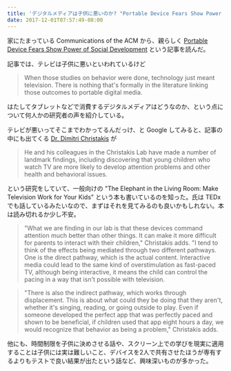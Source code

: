 ```yaml
---
title: 'デジタルメディアは子供に悪いのか? "Portable Device Fears Show Power of Social Development" を読んだ'
date: 2017-12-01T07:57:49-08:00
---
```


家にたまっている Communications of the ACM から、親らしく [Portable Device Fears Show Power of Social Development][CACM] という記事を読んだ。

記事では、テレビは子供に悪いといわれているけど

> When those studies on behavior were done, technology just meant television. There is nothing that's formally in the literature linking those outcomes to portable digital media.

はたしてタブレットなどで消費するデジタルメディアはどうなのか、という点について何人かの研究者の声を紹介している。

テレビが悪いってそこまでわかってるんだっけ、と Google してみると、記事の中にも出てくる [Dr. Dimitri Christakis][CHIRSTAKIS] が

> He and his colleagues in the Christakis Lab have made a number of landmark findings, including discovering that young children who watch TV are more likely to develop attention problems and other health and behavioral issues. 

という研究をしていて、一般向けの "The Elephant in the Living Room: Make Television Work for Your Kids" という本も書いているのを知った。氏は TEDx でも話しているみたいなので、まずはそれを見てみるのも良いかもしれない。本は読み切れるか少し不安。

> "What we are finding in our lab is that these devices command attention much better than other things. It can make it more difficult for parents to interact with their children," Christakis adds. "I tend to think of the effects being mediated through two different pathways. One is the direct pathway, which is the actual content. Interactive media could lead to the same kind of overstimulation as fast-paced TV, although being interactive, it means the child can control the pacing in a way that isn't possible with television.

> "There is also the indirect pathway, which works through displacement. This is about what could they be doing that they aren't, whether it's singing, reading, or going outside to play. Even if someone developed the perfect app that was perfectly paced and shown to be beneficial, if children used that app eight hours a day, we would recognize that behavior as being a problem," Christakis adds.

他にも、時間制限を子供に決めさせる話や、スクリーン上での学びを現実に適用することは子供には実は難しいこと、デバイスを2人で共有させたほうが専有するよりもテストで良い結果が出たという話など、興味深いものが多かった。

[CACM]: https://cacm.acm.org/magazines/2017/10/221325-portable-device-fears-show-power-of-social-development/fulltext
[CHIRSTAKIS]: http://www.seattlechildrens.org/medical-staff/dimitri-a-christakis/
